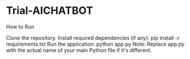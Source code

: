 # Trial-AICHATBOT
How to Run

Clone the repository.
Install required dependencies (if any): pip install -r requirements.txt
Run the application: python app.py
Note: Replace app.py with the actual name of your main Python file if it's different.
